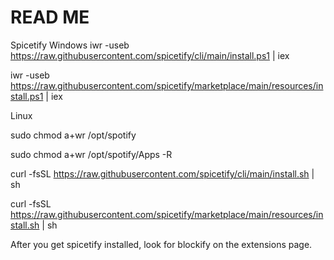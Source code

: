 # READ ME


Spicetify
Windows
iwr -useb https://raw.githubusercontent.com/spicetify/cli/main/install.ps1 | iex

iwr -useb https://raw.githubusercontent.com/spicetify/marketplace/main/resources/install.ps1 | iex

Linux 

sudo chmod a+wr /opt/spotify

sudo chmod a+wr /opt/spotify/Apps -R

curl -fsSL https://raw.githubusercontent.com/spicetify/cli/main/install.sh | sh

curl -fsSL https://raw.githubusercontent.com/spicetify/marketplace/main/resources/install.sh | sh


After you get spicetify installed, look for blockify on the extensions page.




